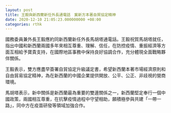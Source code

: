 ```yaml
---
layout: post
title: 王毅與新西蘭新任外長通電話　冀新方本著自貿協定精神
date: 2020-12-10 21:05:23.000000000 +08:00
categories: rthk
---
```


國務委員兼外長王毅應約同新西蘭新任外長馬胡塔通電話。王毅祝賀馬胡塔就任，指出中國和新西蘭兩國多年來相互尊重、理解、信任，在防控疫情、重振經濟等方面互相給予寶貴支持，在國際地區事務中保持良好協調合作，充分體現全面戰略夥伴關係。

王毅表示，雙方應盡早簽署自貿協定升級議定書，希望新西蘭本著市場經濟原則和自由貿易協定精神，為在新西蘭的中國企業提供開放、公平、公正、非歧視的營商環境。

馬胡塔表示，新中關係是新西蘭最為重要的雙邊關係之一，新西蘭堅定奉行一個中國政策，兩國相互尊重，在抗擊疫情過程中守望相助，願積極參與共建「一帶一路」，同中方在疫苗研發等領域加強合作。
